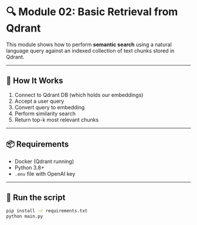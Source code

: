 # 🔍 Module 02: Basic Retrieval from Qdrant

This module shows how to perform **semantic search** using a natural language query
against an indexed collection of text chunks stored in Qdrant.

---

## 🚀 How It Works

1. Connect to Qdrant DB (which holds our embeddings)
2. Accept a user query
3. Convert query to embedding
4. Perform similarity search
5. Return top-k most relevant chunks

---

## 📦 Requirements

- Docker (Qdrant running)
- Python 3.8+
- `.env` file with OpenAI key

---

## 🧪 Run the script

```bash
pip install -r requirements.txt
python main.py
